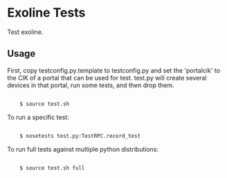 Exoline Tests
=============

Test exoline.

Usage
-----

First, copy testconfig.py.template to testconfig.py and set the 'portalcik' to the CIK of a portal that can be used for test. test.py will create several devices in that portal, run some tests, and then drop them.

```bash

    $ source test.sh
```

To run a specific test:

```bash

    $ nosetests test.py:TestRPC.record_test
```

To run full tests against multiple python distributions:

```bash

    $ source test.sh full
```
